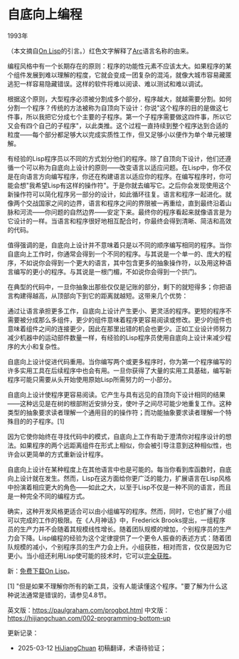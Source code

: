
# 自底向上编程

1993年

（本文摘自[On Lisp](https://hijiangchuan.com/paulgraham/EXTRA034-On-Lisp)的引言。）红色文字解释了[Arc](https://hijiangchuan.com/paulgraham/EXTRA009-Arc)语言名称的由来。

编程风格中有一个长期存在的原则：程序的功能性元素不应该太大。如果程序的某个组件发展到难以理解的程度，它就会变成一团复杂的混沌，就像大城市容易藏匿逃犯一样容易隐藏错误。这样的软件将难以阅读、难以测试和难以调试。

根据这个原则，大型程序必须被分割成多个部分，程序越大，就越需要分割。如何分割一个程序？传统的方法被称为自顶向下设计：你说"这个程序的目的是做这七件事，所以我把它分成七个主要的子程序。第一个子程序需要做这四件事，所以它又会有四个自己的子程序"，以此类推。这个过程一直持续到整个程序达到合适的粒度——每个部分都足够大以完成实质性工作，但又足够小以便作为单个单元被理解。

有经验的Lisp程序员以不同的方式划分他们的程序。除了自顶向下设计，他们还遵循一个可以称为自底向上设计的原则——改变语言以适应问题。在Lisp中，你不仅是在向语言方向编写程序，你还在构建语言以适应你的程序。在编写程序时，你可能会想"我希望Lisp有这样的操作符"。于是你就去编写它。之后你会发现使用这个新操作符可以简化程序另一部分的设计，如此循环往复。语言和程序一起进化。就像两个交战国家之间的边界，语言和程序之间的界限被一再重绘，直到最终沿着山脉和河流——你问题的自然边界——安定下来。最终你的程序看起来就像语言是为它设计的一样。当语言和程序很好地相互配合时，你最终会得到清晰、简洁和高效的代码。

值得强调的是，自底向上设计并不意味着只是以不同的顺序编写相同的程序。当你自底向上工作时，你通常会得到一个不同的程序。与其说是一个单一的、庞大的程序，不如说你会得到一个更大的语言，其中包含更多的抽象操作符，以及用这种语言编写的更小的程序。与其说是一根门楣，不如说你会得到一个拱门。

在典型的代码中，一旦你抽象出那些仅仅是记账的部分，剩下的就短得多；你把语言构建得越高，从顶部向下到它的距离就越短。这带来几个优势：

通过让语言承担更多工作，自底向上设计产生更小、更灵活的程序。更短的程序不需要被分成那么多组件，更少的组件意味着程序更容易阅读或修改。更少的组件也意味着组件之间的连接更少，因此在那里出错的机会也更少。正如工业设计师努力减少机器中的运动部件数量一样，有经验的Lisp程序员使用自底向上设计来减少程序的大小和复杂性。

自底向上设计促进代码重用。当你编写两个或更多程序时，你为第一个程序编写的许多实用工具在后续程序中也会有用。一旦你获得了大量的实用工具基础，编写新程序可能只需要从头开始使用原始Lisp所需努力的一小部分。

自底向上设计使程序更容易阅读。它产生与具有远见的自顶向下设计相同的结果——这种远见是在树的根部附近安排分支，使叶子之间尽可能少地重复工作。这种类型的抽象要求读者理解一个通用目的的操作符；而功能抽象要求读者理解一个特殊目的的子程序。[1]

因为它使你始终在寻找代码中的模式，自底向上工作有助于澄清你对程序设计的想法。如果程序的两个远距离组件在形式上相似，你会被引导注意到这种相似性，也许会以更简单的方式重新设计程序。

自底向上设计在某种程度上在其他语言中也是可能的。每当你看到库函数时，自底向上设计就在发生。然而，Lisp在这方面给你更广泛的能力，扩展语言在Lisp风格中扮演着相应更大的角色——如此之大，以至于Lisp不仅是一种不同的语言，而且是一种完全不同的编程方式。

确实，这种开发风格更适合可以由小组编写的程序。然而，同时，它也扩展了小组可以完成的工作的极限。在《人月神话》中，Frederick Brooks提出，一组程序员的生产力并不会随着其规模线性增长。随着团队规模的增加，个别程序员的生产力会下降。Lisp编程的经验为这个定律提供了一个更令人振奋的表述方式：随着团队规模的减小，个别程序员的生产力会上升。小组获胜，相对而言，仅仅是因为它更小。当小组还利用Lisp使可能的技术时，它可以[完全获胜](https://hijiangchuan.com/paulgraham/006-Beating-the-Averages)。

新：[免费下载On Lisp](https://hijiangchuan.com/paulgraham/EXTRA015-Download)。

[1] "但是如果不理解你所有的新工具，没有人能读懂这个程序。"要了解为什么这种说法通常是错误的，请参见4.8节。

英文版：https://paulgraham.com/progbot.html
中文版：https://hijiangchuan.com/002-programming-bottom-up

更新记录：
- 2025-03-12 [HiJiangChuan](https://hijiangchuan.com) 初稿翻译，术语待验证；
